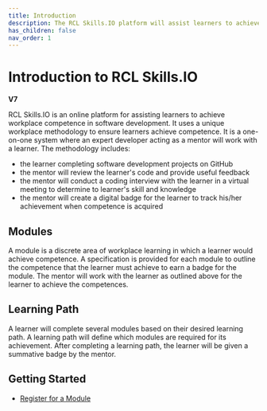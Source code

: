 ```yaml
---
title: Introduction
description: The RCL Skills.IO platform will assist learners to achieve competence in software development
has_children: false
nav_order: 1
---
```


# Introduction to RCL Skills.IO
**V7**

RCL Skills.IO is an online platform for assisting learners to achieve workplace competence in software development. It uses a unique workplace methodology to ensure learners achieve competence. It is a one-on-one system where an expert developer acting as a mentor will work with a learner. The methodology includes:

- the learner completing software development projects on GitHub
- the mentor will review the learner's code and provide useful feedback 
- the mentor will conduct a coding interview with the learner in a virtual meeting to determine to learner's skill and knowledge
- the mentor will create a digital badge for the learner to track his/her achievement when competence is acquired

## Modules

A module is a discrete area of workplace learning in which a learner would achieve competence. A specification is provided for each module to outline the competence that the learner must achieve to earn a badge for the module. The mentor will work with the learner as outlined above for the learner to achieve the competences.

## Learning Path

A learner will complete several modules based on their desired learning path. A learning path will define which modules are required for its achievement. After completing a learning path, the learner will be given a summative badge by the mentor.

## Getting Started

- [Register for a Module](./regsitration.md)